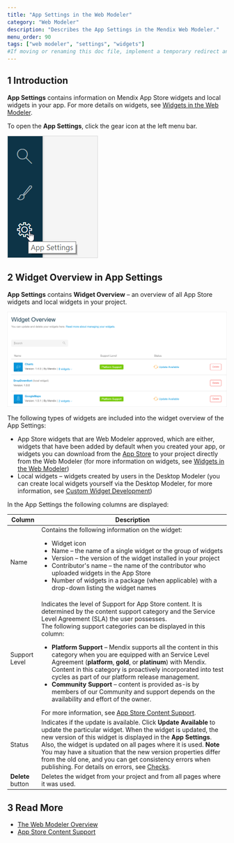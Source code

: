 ```yaml
---
title: "App Settings in the Web Modeler"
category: "Web Modeler"
description: "Describes the App Settings in the Mendix Web Modeler."
menu_order: 90
tags: ["web modeler", "settings", "widgets"]
#If moving or renaming this doc file, implement a temporary redirect and let the respective team know they should update the URL in the product. See Mapping to Products for more details.
---
```


## 1 Introduction

**App Settings** contains information on Mendix App Store widgets and local widgets in your app. For more details on widgets, see [Widgets in the Web Modeler](page-editor-widgets-wm).

To open the **App Settings**, click the gear icon at the left menu bar.

![](attachments/app-settings-wm/wm-app-settings-icon.png)

## 2 Widget Overview in App Settings

**App Settings** contains **Widget Overview** – an overview of all App Store widgets and local widgets in your project.

![](attachments/app-settings-wm/wm-widget-overview.png)

The following types of widgets are included into the widget overview of the App Settings:

* App Store widgets that are Web Modeler approved, which are either, widgets that have been added by default when you created your app, or widgets you can download from the [App Store](../developerportal/app-store/) to your project directly from the Web Modeler (for more information on widgets, see [Widgets in the Web Modeler](page-editor-widgets-wm))
* Local widgets – widgets created by users in the Desktop Modeler (you can create local widgets yourself via the Desktop Modeler, for more information, see [Custom Widget Development](../../howto/widget-development/))

In the App Settings the following columns are displayed:

| Column            | Description                                                  |
| ----------------- | ------------------------------------------------------------ |
| Name              | Contains the following information on the widget: <ul><li>Widget icon</li><li> Name – the name of a single widget or the group of widgets</li><li>Version – the version of the widget installed in your project <li>Contributor's name – the name of the contributor who uploaded widgets in the App Store</li><li>Number of widgets in a package (when applicable) with a drop-down listing the widget names</li> |
| Support Level     | Indicates the level of Support for App Store content. It is determined by the content support category and the Service Level Agreement (SLA) the user possesses.<br />The following support categories can be displayed in this column: <ul><li>**Platform Support** – Mendix supports all the content in this category when you are equipped with an Service Level Agreement (**platform**, **gold**, or **platinum**) with Mendix. Content in this category is proactively incorporated into test cycles as part of our platform release management. </li><li>**Community Support** – content is provided as-is by members of our Community and support depends on the availability and effort of the owner. </li></ul> For more information, see [App Store Content Support](../../developerportal/app-store/app-store-content-support). |
| Status            | Indicates if the update is available. Click **Update Available** to update the particular widget. When the widget is updated, the new version of this widget is displayed in the **App Settings**. Also, the widget is updated on all pages where it is used. **Note** You may have a situation that the new version properties differ from the old one, and you can get consistency errors when publishing. For details on errors, see [Checks](checks-wm). |
| **Delete** button | Deletes the widget from your project and from all pages where it was used. |

## 3 Read More

* [The Web Modeler Overview](overview-wm)
* [App Store Content Support](../../developerportal/app-store/app-store-content-support)
